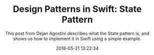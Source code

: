 ---
title: "Design Patterns in Swift: State Pattern"
subtitle: "This post from Dejan Agostini describes what the State pattern is, and shows us how to implement it in Swift using a simple example."
tags: ["state"]
link: "https://agostini.tech/2018/05/13/design-patterns-in-swift-state"
date: "2018-05-21 13:22:34"
---
